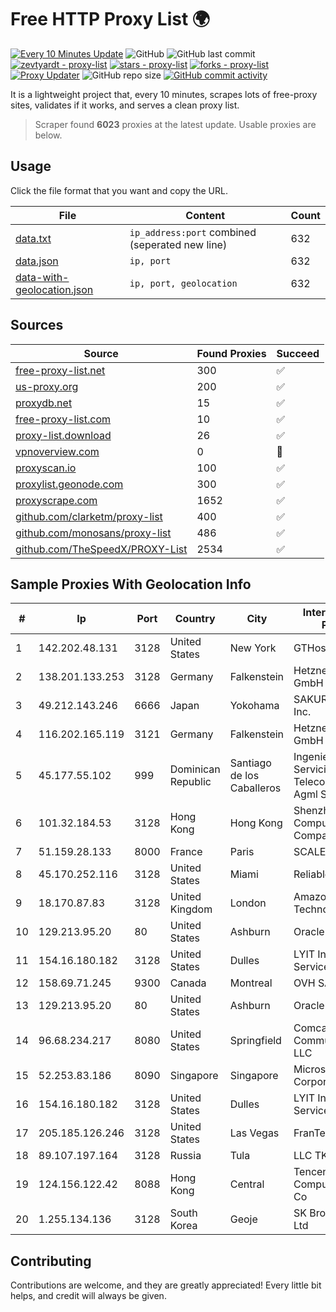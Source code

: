 
# Free HTTP Proxy List 🌍

[![Every 10 Minutes Update](https://github.com/mertguvencli/http-proxy-list/actions/workflows/main.yml/badge.svg?branch=main)](https://github.com/mertguvencli/http-proxy-list/actions/workflows/main.yml)
![GitHub](https://img.shields.io/github/license/mertguvencli/http-proxy-list)
![GitHub last commit](https://img.shields.io/github/last-commit/mertguvencli/http-proxy-list)
[![zevtyardt - proxy-list](https://img.shields.io/static/v1?label=zevtyardt&message=proxy-list&color=blue&logo=github)](https://github.com/zevtyardt/proxy-list "Go to GitHub repo")
[![stars - proxy-list](https://img.shields.io/github/stars/zevtyardt/proxy-list?style=social)](https://github.com/zevtyardt/proxy-list)
[![forks - proxy-list](https://img.shields.io/github/forks/zevtyardt/proxy-list?style=social)](https://github.com/zevtyardt/proxy-list)
[![Proxy Updater](https://github.com/zevtyardt/proxy-list/workflows/Proxy%20Updater/badge.svg)](https://github.com/zevtyardt/proxy-list/actions?query=workflow:"Proxy+Updater")
![GitHub repo size](https://img.shields.io/github/repo-size/zevtyardt/proxy-list)
[![GitHub commit activity](https://img.shields.io/github/commit-activity/m/zevtyardt/proxy-list?logo=commits)](https://github.com/zevtyardt/proxy-list/commits/main)

It is a lightweight project that, every 10 minutes, scrapes lots of free-proxy sites, validates if it works, and serves a clean proxy list.

> Scraper found **6023** proxies at the latest update. Usable proxies are below.

## Usage

Click the file format that you want and copy the URL.

|File|Content|Count|
|----|-------|-----|
|[data.txt](https://raw.githubusercontent.com/mertguvencli/http-proxy-list/main/proxy-list/data.txt)|`ip_address:port` combined (seperated new line)|632|
|[data.json](https://raw.githubusercontent.com/mertguvencli/http-proxy-list/main/proxy-list/data.json)|`ip, port`|632|
|[data-with-geolocation.json](https://raw.githubusercontent.com/mertguvencli/http-proxy-list/main/proxy-list/data-with-geolocation.json)|`ip, port, geolocation`|632|

## Sources

|Source|Found Proxies|Succeed|
|------|-------------|-------|
|[free-proxy-list.net](https://free-proxy-list.net)|300|✅|
|[us-proxy.org](https://www.us-proxy.org)|200|✅|
|[proxydb.net](http://proxydb.net)|15|✅|
|[free-proxy-list.com](https://free-proxy-list.com/?page=&port=&type%5B%5D=http&type%5B%5D=https&up_time=0&search=Search)|10|✅|
|[proxy-list.download](https://www.proxy-list.download/HTTP)|26|✅|
|[vpnoverview.com](https://vpnoverview.com/privacy/anonymous-browsing/free-proxy-servers)|0|🚫|
|[proxyscan.io](https://www.proxyscan.io)|100|✅|
|[proxylist.geonode.com](https://proxylist.geonode.com/api/proxy-list?limit=300&page=1&sort_by=lastChecked&sort_type=desc&protocols=http,https)|300|✅|
|[proxyscrape.com](https://api.proxyscrape.com/v2/?request=displayproxies&protocol=http&timeout=10000&country=all&ssl=all&anonymity=all)|1652|✅|
|[github.com/clarketm/proxy-list](https://raw.githubusercontent.com/clarketm/proxy-list/master/proxy-list-raw.txt)|400|✅|
|[github.com/monosans/proxy-list](https://raw.githubusercontent.com/monosans/proxy-list/main/proxies/http.txt)|486|✅|
|[github.com/TheSpeedX/PROXY-List](https://raw.githubusercontent.com/TheSpeedX/PROXY-List/master/http.txt)|2534|✅|


## Sample Proxies With Geolocation Info

|#|Ip|Port|Country|City|Internet Service Provider|
|-|--|----|-------|----|-------------------------|
|1|142.202.48.131|3128|United States|New York|GTHost|
|2|138.201.133.253|3128|Germany|Falkenstein|Hetzner Online GmbH|
|3|49.212.143.246|6666|Japan|Yokohama|SAKURA Internet Inc.|
|4|116.202.165.119|3121|Germany|Falkenstein|Hetzner Online GmbH|
|5|45.177.55.102|999|Dominican Republic|Santiago de los Caballeros|Ingenieria EN Servicios De Telecomunicaciones Agml SRL|
|6|101.32.184.53|3128|Hong Kong|Hong Kong|Shenzhen Tencent Computer Systems Company Limited|
|7|51.159.28.133|8000|France|Paris|SCALEWAY|
|8|45.170.252.116|3128|United States|Miami|ReliableSite.Net LLC|
|9|18.170.87.83|3128|United Kingdom|London|Amazon Technologies Inc.|
|10|129.213.95.20|80|United States|Ashburn|Oracle Corporation|
|11|154.16.180.182|3128|United States|Dulles|LYIT Internet Services|
|12|158.69.71.245|9300|Canada|Montreal|OVH SAS|
|13|129.213.95.20|80|United States|Ashburn|Oracle Corporation|
|14|96.68.234.217|8080|United States|Springfield|Comcast Cable Communications, LLC|
|15|52.253.83.186|8090|Singapore|Singapore|Microsoft Corporation|
|16|154.16.180.182|3128|United States|Dulles|LYIT Internet Services|
|17|205.185.126.246|3128|United States|Las Vegas|FranTech Solutions|
|18|89.107.197.164|3128|Russia|Tula|LLC TK Altair|
|19|124.156.122.42|8088|Hong Kong|Central|Tencent Cloud Computing (Beijing) Co|
|20|1.255.134.136|3128|South Korea|Geoje|SK Broadband Co Ltd|



## Contributing

Contributions are welcome, and they are greatly appreciated! Every
little bit helps, and credit will always be given.

